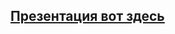## [Презентация вот здесь](https://docs.google.com/presentation/d/1fKZCkUIQflhCd9F7YUuO97Hwwa4OkcZMVxLZGGEod1k/edit?usp=sharing)